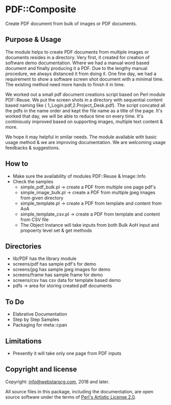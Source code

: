 # PDF::Composite
Create PDF document from bulk of images or PDF documents. 

## Purpose & Usage
The module helps to create PDF documents from multiple images or documents resides in a directory. Very first, it created for creation of software demo documentation. Where we had a manual word based document and finally producing it a PDF. Due to the lengthy manual procedure, we always distanced it from doing it. One fine day, we had a requirement to show a software screen shot document with a minimal time. The existing method need more hands to finish it in time. 

We worked out a small pdf document creations script based on Perl module PDF::Reuse. We put the screen shots in a directory with sequential content based naming like ( 1_Login.pdf,2.Project_Desk.pdf). The script concated all the pdfs in the name order and kept the file name as a title of the page. It's worked that day, we will be able to reduce time on every time. It's continiously improved based on supporting images, multiple text content & more. 

We hope it may helpful in smilar needs. The module available with basic usage method & we are improving documentation. 
We are welcoming usage feedbacks & suggestions.


## How to
- Make sure the availability of modules PDF::Reuse & Image::Info
- Check the samples 
  -  simple_pdf_bulk.pl -> create a PDF from multiple one page pdf's
  -  simple_image_bulk.pl -> create a PDF from multiple jpeg images from given directory
  -  simple_template.pl -> create a PDF from template and content from AoA
  -  simple_template_csv.pl -> create a PDF from template and content from CSV file
  - The Object Instance will take inputs from both Bulk AoH input and propoerty level set & get methods

## Directories
- lib/PDF has the library module
- screens/pdf has sample pdf's for demo
- screens/jpg has sample jpeg images for demo
- screens/frame has sample frame for demo
- screens/csv has csv data for template based demo
- pdfs -> area for storing created pdf documents

## To Do
- Elabrative Documentation
- Step by Step Samples
- Packaging for meta::cpan

## Limitations
- Presently it will take only one page from PDF inputs 

## Copyright and license

Copyright: info@webstarscg.com, 2018 and later.

All source files in this package, including the documentation, are open source software under the terms of [Perl's Artistic License 2.0](http://www.perlfoundation.org/artistic_license_2_0).
